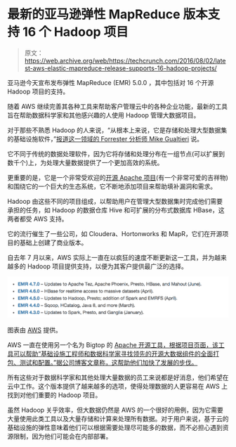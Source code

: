 # 最新的亚马逊弹性 MapReduce 版本支持 16 个 Hadoop 项目

> 原文：<https://web.archive.org/web/https://techcrunch.com/2016/08/02/latest-aws-elastic-mapreduce-release-supports-16-hadoop-projects/>

亚马逊今天宣布发布弹性 MapReduce (EMR) 5.0.0 ，其中包括对 16 个开源 Hadoop 项目的支持。

随着 AWS 继续完善其各种工具来帮助客户管理云中的各种企业功能，最新的工具旨在帮助数据科学家和其他感兴趣的人使用 Hadoop 管理大数据项目。

对于那些不熟悉 Hadoop 的人来说，“从根本上来说，它是存储和处理大型数据集的基础设施软件，”[报道这一领域的 Forrester 分析师 Mike Gualtieri](https://web.archive.org/web/20230306045025/http://blogs.forrester.com/mike_gualtieri/13-06-07-what_is_hadoop) 说。

它不同于传统的数据处理软件，因为它将存储和处理分布在一组节点(可以扩展到数千个)上，为处理大量数据提供了一个更加高效的系统。

更重要的是，它是一个非常受欢迎的[开源 Apache 项目](https://web.archive.org/web/20230306045025/http://hadoop.apache.org/)(有一个非常可爱的吉祥物)和围绕它的一个巨大的生态系统，它不断地添加项目来帮助填补漏洞和需求。

Hadoop 由这些不同的项目组成，以帮助用户在管理大型数据集时完成他们需要承担的任务，如 Hadoop 的数据仓库 Hive 和可扩展的分布式数据库 HBase，这两者都受 AWS 支持。

它的流行催生了一些公司，如 Cloudera、Hortonworks 和 MapR，它们在开源项目的基础上创建了商业版本。

自去年 7 月以来，AWS 实际上一直在以疯狂的速度不断更新这一工具，并为越来越多的 Hadoop 项目提供支持，以便为其客户提供最广泛的选择。

![Chart showing updates to EMR tool since January, 2016.](img/4092f4e610b3153be922eadeb36e6d84.png)

图表由 [AWS](https://web.archive.org/web/20230306045025/https://aws.amazon.com/blogs/aws/amazon-emr-5-0-0-major-app-updates-ui-improvements-better-debugging-and-more/) 提供。

AWS 一直在使用另一个名为 Bigtop 的 [Apache 开源工具，根据项目页面，该工具可以帮助“基础设施工程师和数据科学家寻找领先的开源大数据组件的全面打包、测试和配置。”据公司博客文章](https://web.archive.org/web/20230306045025/http://bigtop.apache.org/)[称，这帮助他们加快了发展的步伐。](https://web.archive.org/web/20230306045025/https://aws.amazon.com/blogs/aws/amazon-emr-5-0-0-major-app-updates-ui-improvements-better-debugging-and-more/)

所有这些对于数据科学家和其他处理大量数据的员工来说都是好消息，他们希望在云中工作。这个版本提供了越来越多的选项，使得处理数据的人更容易在 AWS 上找到对他们重要的 Hadoop 项目。

虽然 Hadoop 关乎效率，但大数据仍然是 AWS 的一个很好的用例，因为它需要大量使用此类工具以及大量存储和计算来处理所有数据。对于用户来说，基于云的基础设施的弹性意味着他们可以根据需要处理尽可能多的数据，而不必担心遇到资源限制，因为他们可能会在内部部署。